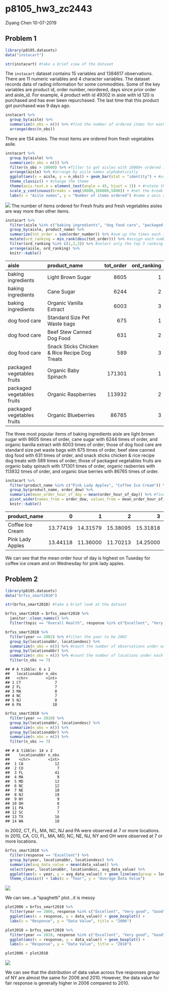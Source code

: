 p8105\_hw3\_zc2443
================
Ziyang Chen
10-07-2019

## Problem 1

``` r
library(p8105.datasets)
data("instacart")

str(instacart) #take a brief view of the dataset
```

The `instacart` dataset contains 15 variables and 1384617 observations.
There are 11 numeric variables and 4 character variables. The dataset
records data of rading information for some commodities. Some of the key
variables are product id, order number, reordered, days since prior
order and aisle\_id. For example, 4 product with id 49302 in aisle with
id 120 is purchased and has ever been repurchased. The last time that
this product got purchased was 9 days ago.

``` r
instacart %>% 
  group_by(aisle) %>% 
  summarize(n_obs = n()) %>% #find the number of ordered items for each aisle
  arrange(desc(n_obs)) 
```

There are 134 aisles. The most items are ordered from fresh vegetables
asile.

``` r
instacart %>% 
  group_by(aisle) %>% 
  summarize(n_obs = n()) %>% 
  filter(n_obs > 10000) %>% #filter to get aisles with 10000+ ordered items
  arrange(aisle) %>% #arrange by aisle names alphabetically
  ggplot(aes(x = aisle, y = n_obs)) + geom_bar(stat = "identity") + #use bar plot
  theme_classic() + #change the theme
  theme(axis.text.x = element_text(angle = 45, hjust = 1)) + #rotate the labels of x-axis to 45 degrees
  scale_y_continuous(breaks = seq(10000,160000,5000)) + #set the break points on y-axis
  labs(x = "Aisle names", y = "Number of items ordered") #name x-axis and y-axis
```

![](p8105_hw3_zc2443_files/figure-gfm/unnamed-chunk-3-1.png)<!-- --> The
number of items ordered for Fresh fruits and fresh vegetables aisles are
way more than other items.

``` r
instacart %>% 
  filter(aisle %in% c("baking ingredients", "dog food care", "packaged vegetables fruits")) %>% 
  group_by(aisle, product_name) %>% 
  summarize(tot_order = sum(order_number)) %>% #sum up the times each item is ordered
  mutate(ord_ranking = min_rank(desc(tot_order))) %>% #assign each number of times each item is ordered a rank under grouping
  filter(ord_ranking %in% c(1,2,3)) %>% #select only the top 3 ranking
  arrange(aisle, ord_ranking) %>% 
  knitr::kable()
```

| aisle                      | product\_name                                 | tot\_order | ord\_ranking |
| :------------------------- | :-------------------------------------------- | ---------: | -----------: |
| baking ingredients         | Light Brown Sugar                             |       8605 |            1 |
| baking ingredients         | Cane Sugar                                    |       6244 |            2 |
| baking ingredients         | Organic Vanilla Extract                       |       6003 |            3 |
| dog food care              | Standard Size Pet Waste bags                  |        675 |            1 |
| dog food care              | Beef Stew Canned Dog Food                     |        631 |            2 |
| dog food care              | Snack Sticks Chicken & Rice Recipe Dog Treats |        589 |            3 |
| packaged vegetables fruits | Organic Baby Spinach                          |     171301 |            1 |
| packaged vegetables fruits | Organic Raspberries                           |     113932 |            2 |
| packaged vegetables fruits | Organic Blueberries                           |      86765 |            3 |

The three most popular items of baking ingredients aisle are light brown
sugar with 8605 times of order, cane sugar with 6244 times of order, and
organic banilla extract with 6003 times of order; those of dog food care
are standard size pet waste bags with 675 times of order, beef stew
canned dog food with 631 times of order, and snack sticks chicken & rice
recipe dog treats with 589 times of order; those of packaged vegetables
fruits are organic baby spinach with 171301 times of order, organic
rasberries with 113932 times of order, and organic blue berries with
86765 times of order.

``` r
instacart %>% 
  filter(product_name %in% c("Pink Lady Apples", "Coffee Ice Cream")) %>% #filter the dataset
  group_by(product_name, order_dow) %>% 
  summarize(mean_order_hour_of_day = mean(order_hour_of_day)) %>% #find the mean of order hour of day under grouping
  pivot_wider(names_from = order_dow, values_from = mean_order_hour_of_day) %>% #untidy the dataset to generate a 2x7 table
  knitr::kable()
```

| product\_name    |        0 |        1 |        2 |        3 |        4 |        5 |        6 |
| :--------------- | -------: | -------: | -------: | -------: | -------: | -------: | -------: |
| Coffee Ice Cream | 13.77419 | 14.31579 | 15.38095 | 15.31818 | 15.21739 | 12.26316 | 13.83333 |
| Pink Lady Apples | 13.44118 | 11.36000 | 11.70213 | 14.25000 | 11.55172 | 12.78431 | 11.93750 |

We can see that the mean order hour of day is highest on Tuseday for
coffee ice cream and on Wednesday for pink lady apples.

## Problem 2

``` r
library(p8105.datasets)
data("brfss_smart2010")

str(brfss_smart2010) #take a brief look at the dataset

brfss_smart2010 = brfss_smart2010 %>% 
  janitor::clean_names() %>% 
  filter(topic == "Overall Health", response %in% c("Excellent", "Very good", "Good", "Fair","Poor")) %>%   mutate(response = fct_relevel(response, "Poor", "Fair", "Good", "Very good","Excellent")) #re-level resoinse
```

``` r
brfss_smart2010 %>% 
  filter(year == 2002) %>% #filter the year to be 2002
  group_by(locationabbr, locationdesc) %>% 
  summarize(n_obs = n()) %>% #count the number of observations under each location
  group_by(locationabbr) %>% 
  summarize(n_obs = n()) %>% #count the number of locations under each state
  filter(n_obs >= 7)
```

    ## # A tibble: 6 x 2
    ##   locationabbr n_obs
    ##   <chr>        <int>
    ## 1 CT               7
    ## 2 FL               7
    ## 3 MA               8
    ## 4 NC               7
    ## 5 NJ               8
    ## 6 PA              10

``` r
brfss_smart2010 %>% 
  filter(year == 2010) %>% 
  group_by(locationabbr, locationdesc) %>% 
  summarize(n_obs = n()) %>% 
  group_by(locationabbr) %>% 
  summarize(n_obs = n()) %>% 
  filter(n_obs >= 7)
```

    ## # A tibble: 14 x 2
    ##    locationabbr n_obs
    ##    <chr>        <int>
    ##  1 CA              12
    ##  2 CO               7
    ##  3 FL              41
    ##  4 MA               9
    ##  5 MD              12
    ##  6 NC              12
    ##  7 NE              10
    ##  8 NJ              19
    ##  9 NY               9
    ## 10 OH               8
    ## 11 PA               7
    ## 12 SC               7
    ## 13 TX              16
    ## 14 WA              10

In 2002, CT, FL, MA, NC, NJ and PA were observed at 7 or more locations.
In 2010, CA, CO, FL, MA, MD, NC, NE, NJ, NY and OH were observed at 7 or
more locations.

``` r
brfss_smart2010 %>% 
  filter(response == "Excellent") %>% 
  group_by(year, locationabbr, locationdesc) %>% 
  summarize(avg_data_value = mean(data_value)) %>% 
  select(year, locationabbr, locationdesc, avg_data_value) %>% 
  ggplot(aes(x = year, y = avg_data_value)) + geom_line(aes(group = locationabbr)) + 
  theme_classic() + labs(x = "Year", y = "Average Data Value")
```

![](p8105_hw3_zc2443_files/figure-gfm/unnamed-chunk-8-1.png)<!-- -->

We can see…a “spaghetti” plot…it is messy

``` r
plot2006 = brfss_smart2010 %>% 
  filter(year == 2006, response %in% c("Excellent", "Very good", "Good", "Fair","Poor"), locationabbr == "NY") %>% 
  ggplot(aes(x = response, y = data_value)) + geom_boxplot() +
  labs(x = "Response", y = "Data Value", title = "2006")

plot2010 = brfss_smart2010 %>% 
  filter(year == 2010, response %in% c("Excellent", "Very good", "Good", "Fair","Poor"), locationabbr == "NY") %>% 
  ggplot(aes(x = response, y = data_value)) + geom_boxplot() +
  labs(x = "Response", y = "Data Value", title = "2010")

plot2006 + plot2010
```

![](p8105_hw3_zc2443_files/figure-gfm/unnamed-chunk-9-1.png)<!-- -->

We can see that the distribution of data value across five responses
group of NY are almost the same for 2006 and 2010. However, the data
value for fair response is generally higher in 2006 compared to 2010.
